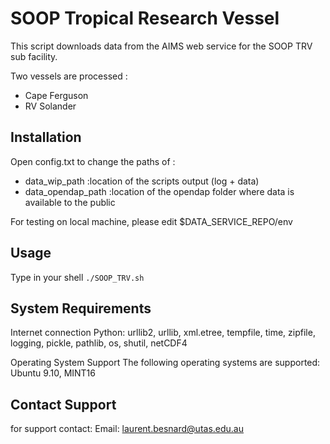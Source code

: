 SOOP Tropical Research Vessel
=============

This script downloads data from the AIMS web service for the SOOP TRV sub facility.

Two vessels are processed :
 * Cape Ferguson
 * RV Solander


## Installation

Open config.txt to change the paths of :
* data_wip_path     :location of the scripts output (log + data)
* data_opendap_path :location of the opendap folder where data is available to the public

For testing on local machine, please edit $DATA_SERVICE_REPO/env

## Usage
Type in your shell ```./SOOP_TRV.sh```


## System Requirements
Internet connection
Python:
      urllib2, urllib, xml.etree, tempfile, time, zipfile, logging, pickle, pathlib, os, shutil, netCDF4  

Operating System Support
The following operating systems are supported:
Ubuntu 9.10, MINT16


## Contact Support
for support contact:
Email: laurent.besnard@utas.edu.au
